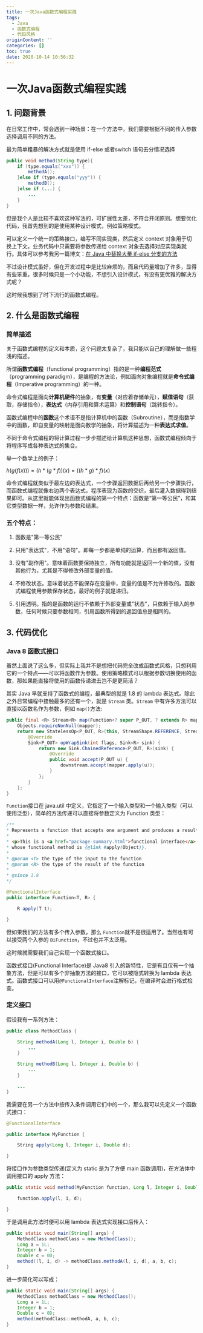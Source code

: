 ```yaml
---
title: 一次Java函数式编程实践
tags:
  - Java
  - 函数式编程
  - 代码风格
originContent: ''
categories: []
toc: true
date: 2020-10-14 10:56:32
---
```


# 一次Java函数式编程实践

## 1. 问题背景

在日常工作中，常会遇到一种场景：在一个方法中，我们需要根据不同的传入参数选择调用不同的方法。

最为简单粗暴的解决方式就是使用 if-else 或者switch 语句去分情况选择

```java
public void method(String type){
    if (type.equals("xxx")) {
        methodA();
    }else if (type.equals("yyy")) {
        methodB();
    }else if (...) {
        ...
    }
}
```

但是我个人是比较不喜欢这种写法的，可扩展性太差，不符合开闭原则。想要优化代码，我首先想到的是使用某种设计模式，例如策略模式。

可以定义一个统一的策略接口，编写不同实现类，然后定义 context 对象用于切换上下文。业务代码中只需要将参数传递给 context 对象去选择对应实现类就行。具体可以参考我另一篇博文：[在 Java 中替换大量 if-else 分支的方法](https://fly-bear.github.io/2019/08/15/replace-if/)

不过设计模式虽好，但在开发过程中是比较麻烦的，而且代码量增加了许多，显得有些笨重。很多时候只是一个小功能，不想引入设计模式，有没有更优雅的解决方式呢？

这时候我想到了时下流行的函数式编程。

## 2. 什么是函数式编程

### 简单描述

关于函数式编程的定义和本质，这个问题太复杂了，我只能以自己的理解做一些粗浅的描述。

所谓**函数式编程**（functional programming）指的是一种**编程范式**（programming paradigm），是编程的方法论，例如面向对象编程就是**命令式编程**（Imperative programming）的一种。

命令式编程是面向**计算机硬件**的抽象，有**变量**（对应着存储单元），**赋值语句**（获取，存储指令），**表达式**（内存引用和算术运算）和**控制语句**（跳转指令）。

函数式编程中的**函数**这个术语不是指计算机中的函数（Subroutine），而是指数学中的函数，即自变量的映射是面向数学的抽象，将计算描述为一种**表达式求值**。

不同于命令式编程的将计算过程一步步描述给计算机这种思想，函数式编程倾向于将程序写成各种表达式的集合。

举一个数学上的例子：

$h(g(f(x))) = (h*(g*f))(x) = ((h*g)*f)(x)$

命令式编程就类似于最左边的表达式，一个步骤返回数据后再给另一个步骤执行，而函数式编程就像右边两个表达式，程序表现为函数的交织，最后灌入数据得到结果即可。从这里就能体现出函数式编程的第一个特点：函数是“第一等公民”，和其它类型数据一样，允许作为参数和结果。

### 五个特点：

1. 函数是"第一等公民"

2. 只用"表达式"，不用"语句"。即每一步都是单纯的运算，而且都有返回值。

3. 没有"副作用"。意味着函数要保持独立，所有功能就是返回一个新的值，没有其他行为，尤其是不得修改外部变量的值。

4. 不修改状态。意味着状态不能保存在变量中，变量的值是不允许修改的。函数式编程使用参数保存状态，最好的例子就是递归。

5. 引用透明。指的是函数的运行不依赖于外部变量或"状态"，只依赖于输入的参数，任何时候只要参数相同，引用函数所得到的返回值总是相同的。

## 3. 代码优化

### Java 8 函数式接口

虽然上面说了这么多，但实际上我并不是想把代码完全改成函数式风格，只想利用它的一个特点——可以将函数作为参数。使用策略模式可以根据参数切换使用的函数，那如果能直接将使用的函数传递进去岂不是更简洁？

其实 Java 早就支持了函数式的编程，最典型的就是 1.8 的 lambda 表达式。除此之外日常编程中接触最多的还有一个，就是 `Stream` 类。`Stream` 中有许多方法可以直接以函数名作为参数，例如 `map()`方法:

```java
public final <R> Stream<R> map(Function<? super P_OUT, ? extends R> mapper) {
    Objects.requireNonNull(mapper);
    return new StatelessOp<P_OUT, R>(this, StreamShape.REFERENCE, StreamOpFlag.NOT_SORTED | StreamOpFlag.NOT_DISTINCT) {
        @Override
        Sink<P_OUT> opWrapSink(int flags, Sink<R> sink) {
            return new Sink.ChainedReference<P_OUT, R>(sink) {
                @Override
                public void accept(P_OUT u) {
                    downstream.accept(mapper.apply(u));
                }
            };
        }
    };
}
```

`Function`接口在 java.util 中定义，它指定了一个输入类型和一个输入类型（可以使用泛型），简单的方法传递可以直接将参数定义为 Function 类型：

```java
/**
* Represents a function that accepts one argument and produces a result.
*
* <p>This is a <a href="package-summary.html">functional interface</a>
* whose functional method is {@link #apply(Object)}.
*
* @param <T> the type of the input to the function
* @param <R> the type of the result of the function
*
* @since 1.8
*/

@FunctionalInterface
public interface Function<T, R> {

    R apply(T t);

}
```

但如果我们的方法有多个传入参数，那么 `Function`就不是很适用了。当然也有可以接受两个入参的 `BiFunction`，不过也并不太泛用。

这时候就需要我们自己实现一个函数式接口。

函数式接口(Functional Interface)是 Java8 引入的新特性，它是有且仅有一个抽象方法，但是可以有多个非抽象方法的接口，它可以被隐式转换为 lambda 表达式。函数式接口可以用`@FunctionalInterface`注解标记，在编译时会进行格式检查。

### 定义接口

假设我有一系列方法：

```java
public class MethodClass {

    String methodA(Long l, Integer i, Double b) {
        ...
    }

    String methodB(Long l, Integer i, Double b) {
        ...
    }

    ...
}
```

我需要在另一个方法中按传入条件调用它们中的一个，那么我可以先定义一个函数式接口：

```java
@FunctionalInterface

public interface MyFunction {

    String apply(Long l, Integer i, Double d);

}
```

将接口作为参数类型传递(定义为 static 是为了方便 main 函数调用)，在方法体中调用接口的 apply 方法：

```java
public static void method(MyFunction function, Long l, Integer i, Double d) {

    function.apply(l, i, d);

}
```

于是调用此方法时便可以用 lambda 表达式实现接口后传入：

```java
public static void main(String[] args) {
    MethodClass methodClass = new MethodClass();
    Long a = 1L;
    Integer b = 1;
    Double c = 0D;
    method((l, i, d) -> methodClass.methodA(l, i, d), a, b, c);
}
```

进一步简化可以写成：

```java
public static void main(String[] args) {
    MethodClass methodClass = new MethodClass();
    Long a = 1L;
    Integer b = 1;
    Double c = 0D;
    method(methodClass::methodA, a, b, c);
}
```
